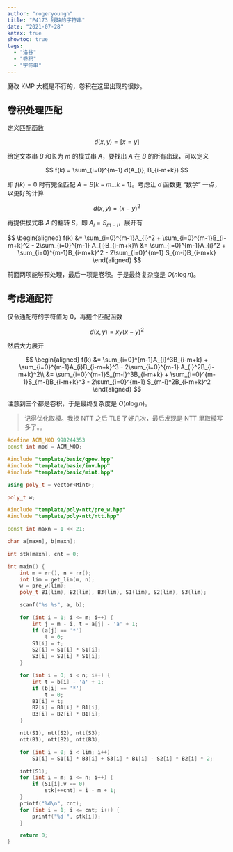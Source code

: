 ```yaml
---
author: "rogeryoungh"
title: "P4173 残缺的字符串"
date: "2021-07-28"
katex: true
showtoc: true
tags:
  - "洛谷"
  - "卷积"
  - "字符串"
---
```


魔改 KMP 大概是不行的，卷积在这里出现的很妙。

## 卷积处理匹配

定义匹配函数

$$
d(x,y) = [x = y]
$$

给定文本串 $B$ 和长为 $m$ 的模式串 $A$，要找出 $A$ 在 $B$ 的所有出现，可以定义

$$
f(k) = \sum_{i=0}^{m-1} d(A_{i}, B_{i-m+k})
$$

即 $f(k) = 0$ 时有完全匹配 $A = B[k-m\ldots k-1]$。考虑让 $d$ 函数更 “数学” 一点，以更好的计算

$$
d(x,y) = (x - y)^2
$$

再提供模式串 $A$ 的翻转 $S$，即 $A_i = S_{m-i}$，展开有

$$
\begin{aligned}
f(k) &= \sum_{i=0}^{m-1}A_{i}^2 + \sum_{i=0}^{m-1}B_{i-m+k}^2 - 2\sum_{i=0}^{m-1} A_{i}B_{i-m+k}\\
&= \sum_{i=0}^{m-1}A_{i}^2 + \sum_{i=0}^{m-1}B_{i-m+k}^2 - 2\sum_{i=0}^{m-1} S_{m-i}B_{i-m+k}
\end{aligned}
$$

前面两项能够预处理，最后一项是卷积。于是最终复杂度是 $O(n \log n)$。

## 考虑通配符

仅令通配符的字符值为 $0$，再搓个匹配函数

$$
d(x,y) = xy(x-y)^2
$$

然后大力展开

$$
\begin{aligned}
f(k) &= \sum_{i=0}^{m-1}A_{i}^3B_{i-m+k} + \sum_{i=0}^{m-1}A_{i}B_{i-m+k}^3 - 2\sum_{i=0}^{m-1} A_{i}^2B_{i-m+k}^2\\
&= \sum_{i=0}^{m-1}S_{m-i}^3B_{i-m+k} + \sum_{i=0}^{m-1}S_{m-i}B_{i-m+k}^3 - 2\sum_{i=0}^{m-1} S_{m-i}^2B_{i-m+k}^2
\end{aligned}
$$

注意到三个都是卷积，于是最终复杂度是 $O(n \log n)$。

> 记得优化取模。我换 NTT 之后 TLE 了好几次，最后发现是 NTT 里取模写多了。。

```cpp
#define ACM_MOD 998244353
const int mod = ACM_MOD;

#include "template/basic/qpow.hpp"
#include "template/basic/inv.hpp"
#include "template/basic/mint.hpp"

using poly_t = vector<Mint>;

poly_t w;

#include "template/poly-ntt/pre_w.hpp"
#include "template/poly-ntt/ntt.hpp"

const int maxn = 1 << 21;

char a[maxn], b[maxn];

int stk[maxn], cnt = 0;

int main() {
	int m = rr(), n = rr();
	int lim = get_lim(m, n);
	w = pre_w(lim);
	poly_t B1(lim), B2(lim), B3(lim), S1(lim), S2(lim), S3(lim);

	scanf("%s %s", a, b);

	for (int i = 1; i <= m; i++) {
		int j = m - i, t = a[j] - 'a' + 1;
		if (a[j] == '*')
			t = 0;
		S1[i] = t;
		S2[i] = S1[i] * S1[i];
		S3[i] = S2[i] * S1[i];
	}

	for (int i = 0; i < n; i++) {
		int t = b[i] - 'a' + 1;
		if (b[i] == '*')
			t = 0;
		B1[i] = t;
		B2[i] = B1[i] * B1[i];
		B3[i] = B2[i] * B1[i];
	}

	ntt(S1), ntt(S2), ntt(S3);
	ntt(B1), ntt(B2), ntt(B3);

	for (int i = 0; i < lim; i++)
		S1[i] = S1[i] * B3[i] + S3[i] * B1[i] - S2[i] * B2[i] * 2;

	intt(S1);
	for (int i = m; i <= n; i++) {
		if (S1[i].v == 0)
			stk[++cnt] = i - m + 1;
	}
	printf("%d\n", cnt);
	for (int i = 1; i <= cnt; i++) {
		printf("%d ", stk[i]);
	}

	return 0;
}
```

